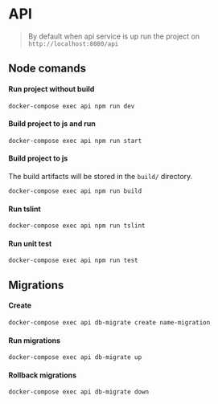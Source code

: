 # API

> By default when api service is up run the project on `http://localhost:8080/api`

## Node comands

#### Run project without build
```shell
docker-compose exec api npm run dev
```

#### Build project to js and run
```shell
docker-compose exec api npm run start
```

#### Build project to js

The build artifacts will be stored in the `build/` directory.
```shell
docker-compose exec api npm run build
```

#### Run tslint
```shell
docker-compose exec api npm run tslint
```

#### Run unit test
```shell
docker-compose exec api npm run test
```

## Migrations

#### Create
```shell
docker-compose exec api db-migrate create name-migration
```

#### Run migrations
```shell
docker-compose exec api db-migrate up
```

#### Rollback migrations
```shell
docker-compose exec api db-migrate down
```


